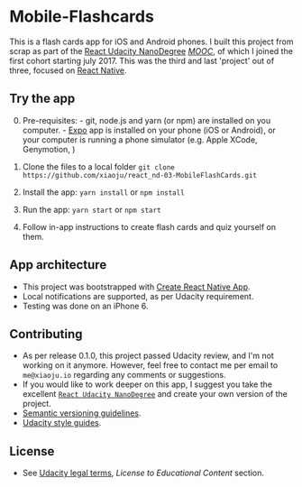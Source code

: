 # Mobile-Flashcards
This is a flash cards app for iOS and Android phones.
I built this project from scrap as part of the [React Udacity NanoDegree](https://www.udacity.com/course/react-nanodegree--nd019) [_MOOC_](https://en.wikipedia.org/wiki/Massive_open_online_course), of which I joined the first cohort starting july 2017. This was the third and last 'project' out of three, focused on [React Native](https://facebook.github.io/react-native/docs/tutorial.html).

## Try the app
  0. Pre-requisites:
    - git, node.js and yarn (or npm) are installed on you computer.
    - [Expo](https://expo.io) app is installed on your phone (iOS or Android), or your computer is running a phone simulator (e.g. Apple XCode, Genymotion, )

  1. Clone the files to a local folder
      `git clone https://github.com/xiaoju/react_nd-03-MobileFlashCards.git`
  2. Install the app:
      `yarn install` or `npm install`
  3. Run the app:
      `yarn start` or `npm start`
  4. Follow in-app instructions to create flash cards and quiz yourself on them.

## App architecture
  - This project was bootstrapped with [Create React Native App](https://github.com/react-community/create-react-native-app).
  - Local notifications are supported, as per Udacity requirement.
  - Testing was done on an iPhone 6.

## Contributing
  - As per release 0.1.0, this project passed Udacity review, and I'm not working on it anymore. However, feel free to contact me per email to `me@xiaoju.io` regarding any comments or suggestions.
  - If you would like to work deeper on this app, I suggest you take the excellent [`React Udacity NanoDegree`](https://www.udacity.com/course/react-nanodegree--nd019) and create your own version of the project.
  - [Semantic versioning guidelines](http://semver.org/).
  - [Udacity style guides](https://udacity.github.io/git-styleguide/).

## License
  - See [Udacity legal terms](https://www.udacity.com/legal), _License to Educational Content_ section.
